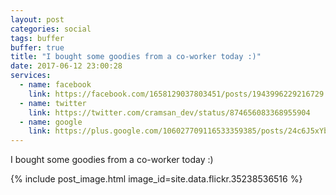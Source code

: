 ```yaml
---
layout: post
categories: social
tags: buffer
buffer: true
title: "I bought some goodies from a co-worker today :)"
date: 2017-06-12 23:00:28
services: 
  - name: facebook
    link: https://facebook.com/1658129037803451/posts/1943996229216729
  - name: twitter
    link: https://twitter.com/cramsan_dev/status/874656083368955904
  - name: google
    link: https://plus.google.com/106027709116533359385/posts/24c6J5xYbfN
---
```

I bought some goodies from a co-worker today :)

{% include post_image.html image_id=site.data.flickr.35238536516 %}
